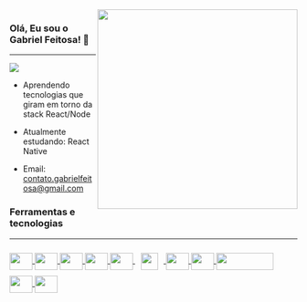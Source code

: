 <img align="right" src="https://user-images.githubusercontent.com/53658830/192117668-bdf00b10-26db-48cc-a709-9395b05dbf6e.png" width="350px"/>


### Olá, Eu sou o Gabriel Feitosa! 👋
<hr>
<a href="https://www.linkedin.com/in/gabriel-silva-feitosa/" target="_blank">
  <img src="https://img.shields.io/badge/-Gabriel%20Feitosa-0d39c3?style=flat-square&logo=Linkedin&logoColor=white">
</a>

* Aprendendo tecnologias que giram em torno da stack React/Node

* Atualmente estudando: React Native

* Email: contato.gabrielfeitosa@gmail.com

### Ferramentas e tecnologias
<hr>

<!---->
<a href="https://developer.mozilla.org/en-US/docs/Web/HTML" target="_blank">
  <img src="https://cdn.jsdelivr.net/gh/devicons/devicon/icons/html5/html5-original.svg" align="center" width="40" height="30"/>
</a>
<a href="https://developer.mozilla.org/en-US/docs/Web/CSS" target="_blank">
  <img src="https://cdn.jsdelivr.net/gh/devicons/devicon/icons/css3/css3-original.svg" align="center" width="40" height="30"/>
</a>
<a href="https://developer.mozilla.org/en-US/docs/Web/JavaScript" target="_blank">
  <img src="https://cdn.jsdelivr.net/gh/devicons/devicon/icons/javascript/javascript-original.svg" align="center" width="40" height="30"/>
</a>

<!---->
<a href="https://pt-br.reactjs.org" target="_blank">
  <img src="https://cdn.jsdelivr.net/gh/devicons/devicon/icons/react/react-original.svg" align="center" width="40" height="30"/>
</a>
<a href="https://sass-lang.com/" target="_blank">
  <img src="https://cdn.jsdelivr.net/gh/devicons/devicon/icons/sass/sass-original.svg" align="center" width="40" height="30"/>
</a>
<a href="https://styled-components.com" target="_blank">
  <img src="https://styled-components.com/logo.png" align="center" width="30" height="30" style="padding:10;">
</a>

<!---->
<a href="https://nodejs.org/en/" target="_blank">
  <img src="https://cdn.jsdelivr.net/gh/devicons/devicon/icons/nodejs/nodejs-original.svg" align="center" width="40" height="30"/>
</a>
<a href="https://www.postgresql.org/" target="_blank">
  <img src="https://cdn.jsdelivr.net/gh/devicons/devicon/icons/postgresql/postgresql-original.svg" align="center" width="40" height="30"/>  
</a>
<a href="https://www.prisma.io" target="_blank">
  <img src="https://user-images.githubusercontent.com/53658830/215918078-f77d8d2c-e1bc-48af-a503-6bbb4f2948dc.png" align="center" width="100" height="30"/>
</a>

<!---->
<a href="https://git-scm.com" target="_blank">
  <img src="https://cdn.jsdelivr.net/gh/devicons/devicon/icons/git/git-original.svg" align="center" width="40" height="30"/>
</a>
<a href="https://www.figma.com/" target="_blank">
  <img src="https://cdn.jsdelivr.net/gh/devicons/devicon/icons/figma/figma-original.svg" align="center" width="40" height="30"/>
</a>

